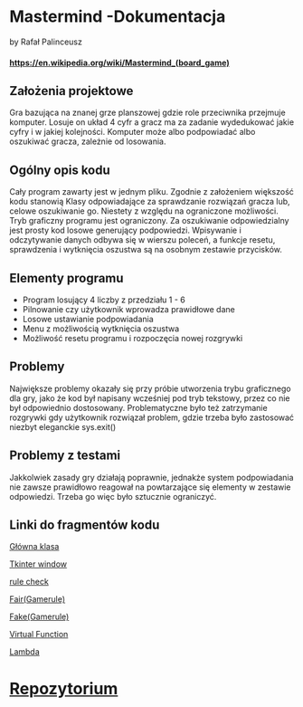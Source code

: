 ﻿
# Mastermind -Dokumentacja
 by Rafał Palinceusz
 #### https://en.wikipedia.org/wiki/Mastermind_(board_game)

 ## Założenia projektowe
Gra bazująca na znanej grze planszowej gdzie role przeciwnika przejmuje komputer. Losuje on układ 4 cyfr a gracz ma za zadanie wydedukować jakie cyfry i w jakiej kolejności. Komputer może albo podpowiadać albo oszukiwać gracza, zależnie od losowania.

## Ogólny opis kodu
Cały program zawarty jest w jednym pliku. Zgodnie z założeniem większość kodu stanowią Klasy odpowiadające za sprawdzanie rozwiązań gracza lub, celowe oszukiwanie go. Niestety z względu na ograniczone możliwości. Tryb graficzny programu jest ograniczony. Za oszukiwanie odpowiedzialny jest prosty kod losowe generujący podpowiedzi. Wpisywanie i odczytywanie danych odbywa się w wierszu poleceń, a funkcje resetu, sprawdzenia i wytknięcia oszustwa są na osobnym zestawie przycisków.

## Elementy programu

 - Program losujący 4 liczby z przedziału 1 - 6
 - Pilnowanie czy użytkownik wprowadza prawidłowe dane
 - Losowe ustawianie podpowiadania
 - Menu z możliwością wytknięcia oszustwa
 - Możliwość resetu programu i rozpoczęcia nowej rozgrywki


## Problemy
Największe problemy okazały się przy próbie utworzenia trybu graficznego dla gry, jako że kod był napisany wcześniej pod tryb tekstowy, przez co nie był odpowiednio dostosowany. Problematyczne było też zatrzymanie rozgrywki gdy użytkownik rozwiązał problem, gdzie trzeba było zastosować niezbyt eleganckie sys.exit()

## Problemy z testami
Jakkolwiek zasady gry działają poprawnie, jednakże system podpowiadania nie zawsze prawidłowo reagował na powtarzające się elementy w zestawie odpowiedzi. Trzeba go więc było sztucznie ograniczyć.


## Linki do fragmentów kodu
[Główna klasa](https://github.com/RafalPalinceusz/mastermind-projekt/blob/81e74937a4980c9ef92a4795e03a9deb55b43ed1/mastermind%20v0.9.py#L14)
 
[Tkinter window](https://github.com/RafalPalinceusz/mastermind-projekt/blob/81e74937a4980c9ef92a4795e03a9deb55b43ed1/mastermind%20v0.9.py#L117)

[rule check](https://github.com/RafalPalinceusz/mastermind-projekt/blob/81e74937a4980c9ef92a4795e03a9deb55b43ed1/mastermind%20v0.9.py#L83)

[Fair(Gamerule)](https://github.com/RafalPalinceusz/mastermind-projekt/blob/bd5ce5dbb937ab9baa72d8cc04a688dfdeff8fce/mastermind%20v1.0_MAIN.py#L21)

[Fake(Gamerule)](https://github.com/RafalPalinceusz/mastermind-projekt/blob/bd5ce5dbb937ab9baa72d8cc04a688dfdeff8fce/mastermind%20v1.0_MAIN.py#L47)

[Virtual Function](https://github.com/RafalPalinceusz/mastermind-projekt/blob/2af2c8077d89b987e406a4f13734bcdf49f5a1aa/mastermind%20v1.0_MAIN.py#L19)

[Lambda](https://github.com/RafalPalinceusz/mastermind-projekt/blob/bd5ce5dbb937ab9baa72d8cc04a688dfdeff8fce/mastermind%20v1.0_MAIN.py#L122-L125) 

# [Repozytorium](https://github.com/RafalPalinceusz/mastermind-projekt.git)
